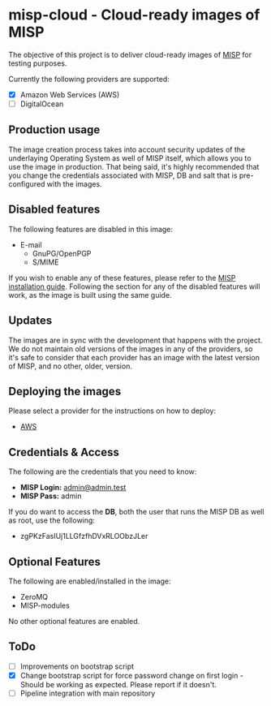 # misp-cloud - Cloud-ready images of MISP
The objective of this project is to deliver cloud-ready images of [MISP](https://github.com/MISP/MISP) for testing purposes.

Currently the following providers are supported:

- [x] Amazon Web Services (AWS)
- [ ] DigitalOcean 

## Production usage
The image creation process takes into account security updates of the underlaying Operating System as well of MISP itself, which allows you to use the image in production. That being said, it's highly recommended that you change the credentials associated with MISP, DB and salt that is pre-configured with the images. 

## Disabled features
The following features are disabled in this image:
* E-mail
  * GnuPG/OpenPGP
  * S/MIME

If you wish to enable any of these features, please refer to the [MISP installation guide](https://github.com/MISP/MISP/tree/2.4/INSTALL). Following the section for any of the disabled features will work, as the image is built using the same guide.

## Updates
The images are in sync with the development that happens with the project. We do not maintain old versions of the images in any of the providers, so it's safe to consider that each provider has an image with the latest version of MISP, and no other, older, version.

## Deploying the images
Please select a provider for the instructions on how to deploy:
* [AWS](https://github.com/misp/misp-cloud/wiki/AWS-Installation-Guide)

## Credentials & Access
The following are the credentials that you need to know:

* **MISP Login:** admin@admin.test
* **MISP Pass:**  admin

If you do want to access the **DB**, both the user that runs the MISP DB as well as root, use the following:
* zgPKzFasIUj1LLGfzfhDVxRLOObzJLer 

## Optional Features
The following are enabled/installed in the image:

* ZeroMQ
* MISP-modules

No other optional features are enabled.

## ToDo
- [ ] Improvements on bootstrap script
- [X] Change bootstrap script for force password change on first login - Should be working as expected. Please report if it doesn't.
- [ ] Pipeline integration with main repository
